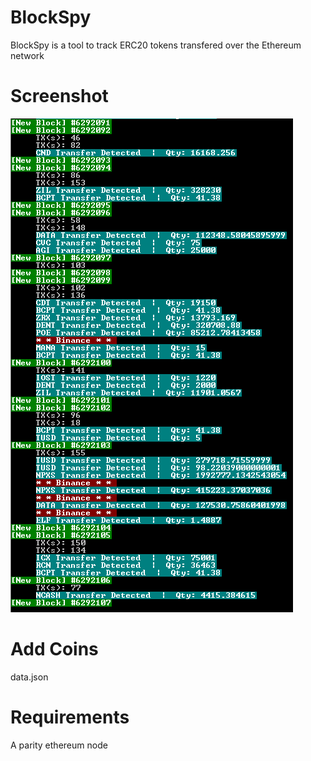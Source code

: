 # BlockSpy
BlockSpy is a tool to track ERC20 tokens transfered over the Ethereum network

# Screenshot
![screenshot](screenshot.png)

# Add Coins
data.json

# Requirements
A parity ethereum node
